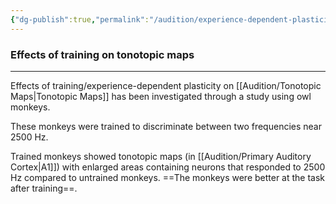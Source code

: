 ```yaml
---
{"dg-publish":true,"permalink":"/audition/experience-dependent-plasticity/","tags":["cognitivescience","audition"]}
---
```



### Effects of training on tonotopic maps
---
Effects of training/experience-dependent plasticity on [[Audition/Tonotopic Maps\|Tonotopic Maps]] has been investigated through a study using owl monkeys.

These monkeys were trained to discriminate between two frequencies near 2500 Hz.

Trained monkeys showed tonotopic maps (in [[Audition/Primary Auditory Cortex\|A1]]) with enlarged areas containing neurons that responded to 2500 Hz compared to untrained monkeys. ==The monkeys were better at the task after training==.